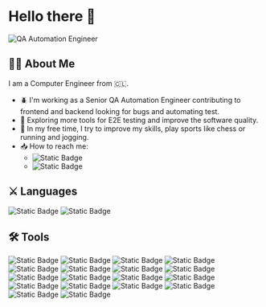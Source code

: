 # Hello there :metal:

![QA Automation Engineer](https://media.giphy.com/media/YRMb6dd7zprS00JdGZ/giphy.gif "QA Automation Engineer")

## :man_technologist: About Me

I am a Computer Engineer from :chile:.

- :beetle: I'm working as a Senior QA Automation Engineer contributing to frontend and backend looking for bugs and automating test.
- :seedling: Exploring more tools for E2E testing and improve the software quality.
- :city_sunrise: In my free time, I try to improve my skills, play sports like chess or running and jogging.
- :inbox_tray: How to reach me:
  - ![Static Badge](https://img.shields.io/badge/matrix-social?style=flat-square&logo=matrix&label=%40zodacdev%3Amatrix.org&color=%23000000)
  - ![Static Badge](https://img.shields.io/badge/build-mastodon-brightgreen?style=flat-square&logo=mastodon&logoColor=white&label=%40zodac%40lile.cl&color=%236364FF)

## :crossed_swords: Languages

![Static Badge](https://img.shields.io/badge/python-languages?style=for-the-badge&logo=python&labelColor=white&color=%233776AB)
![Static Badge](https://img.shields.io/badge/javascript-languages?style=for-the-badge&logo=javascript&labelColor=white&color=%23F7DF1E)

## :hammer_and_wrench: Tools

![Static Badge](https://img.shields.io/badge/apachejmeter-tools?style=flat-square&logo=apachejmeter&color=%23D22128)
![Static Badge](https://img.shields.io/badge/pytest-tools?style=flat-square&logo=pytest&labelColor=white&color=%230A9EDC)
![Static Badge](https://img.shields.io/badge/webdriverio-tools?style=flat-square&logo=webdriverio&labelColor=white&color=%23EA5906)
![Static Badge](https://img.shields.io/badge/jira-tools?style=flat-square&logo=jira&color=%230052CC)
![Static Badge](https://img.shields.io/badge/linux-tools?style=flat-square&logo=linux&labelColor=white&color=%23FCC624)
![Static Badge](https://img.shields.io/badge/mysql-tools?style=flat-square&logo=mysql&labelColor=white&color=%234479A1)
![Static Badge](https://img.shields.io/badge/postgresql-tools?style=flat-square&logo=postgresql&labelColor=white&color=%234169E1)
![Static Badge](https://img.shields.io/badge/mongodb-tools?style=flat-square&logo=mongodb&labelColor=white&color=%2347A248)
![Static Badge](https://img.shields.io/badge/selenium-tools?style=flat-square&logo=selenium&labelColor=white&color=%2343B02A)
![Static Badge](https://img.shields.io/badge/postman-tools?style=flat-square&logo=postman&labelColor=white&color=%23FF6C37)
![Static Badge](https://img.shields.io/badge/cucumber-tools?style=flat-square&logo=cucumber&labelColor=white&color=%2323D96C)
![Static Badge](https://img.shields.io/badge/github-tools?style=flat-square&logo=github&color=%23181717)
![Static Badge](https://img.shields.io/badge/gitlab-tools?style=flat-square&logo=gitlab&labelColor=white&color=%23FC6D26)
![Static Badge](https://img.shields.io/badge/jenkins-tools?style=flat-square&logo=jenkins&labelColor=white&color=%23D24939)
![Static Badge](https://img.shields.io/badge/visualstudiocode-tools?style=flat-square&logo=visualstudiocode&logoColor=white&color=%23007ACC)
![Static Badge](https://img.shields.io/badge/vim-tools?style=flat-square&logo=vim&color=%23019733)
![Static Badge](https://img.shields.io/badge/gnuemacs-tools?style=flat-square&logo=gnuemacs&labelColor=white&color=%237F5AB6)
![Static Badge](https://img.shields.io/badge/markdown-tools?style=flat-square&logo=markdown&color=%23000000)
